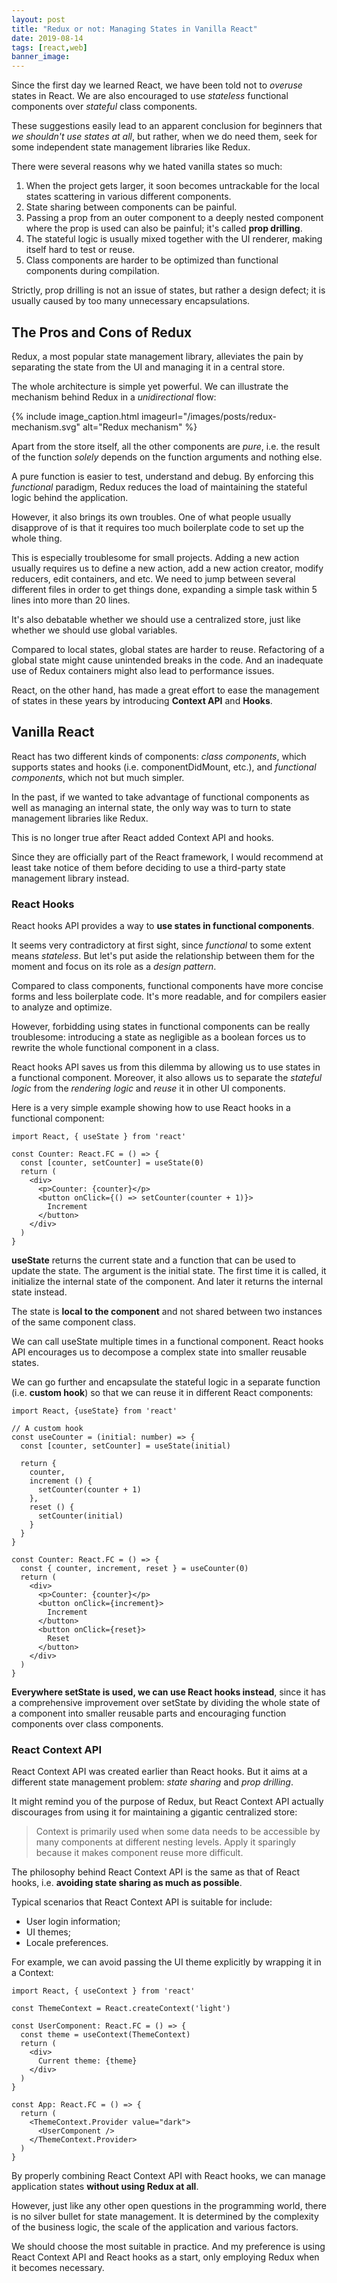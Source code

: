 ```yaml
---
layout: post
title: "Redux or not: Managing States in Vanilla React"
date: 2019-08-14
tags: [react,web]
banner_image:
---
```


Since the first day we learned React, we have been told not to *overuse* states
in React. We are also encouraged to use *stateless* functional components over
*stateful* class components.

These suggestions easily lead to an apparent conclusion for beginners that *we
shouldn't use states at all*, but rather, when we do need them, seek for some
independent state management libraries like Redux.

<!--more-->

There were several reasons why we hated vanilla states so much:

1. When the project gets larger, it soon becomes untrackable for the local
   states scattering in various different components.
2. State sharing between components can be painful.
3. Passing a prop from an outer component to a deeply nested component where the
   prop is used can also be painful; it's called **prop drilling**.
4. The stateful logic is usually mixed together with the UI renderer, making
   itself hard to test or reuse.
5. Class components are harder to be optimized than functional components during
   compilation.

Strictly, prop drilling is not an issue of states, but rather a design
defect; it is usually caused by too many unnecessary encapsulations.

## The Pros and Cons of Redux

Redux, a most popular state management library, alleviates the pain
by separating the state from the UI and managing it in a central store.

The whole architecture is simple yet powerful. We can illustrate the mechanism
behind Redux in a *unidirectional* flow:

{% include image_caption.html imageurl="/images/posts/redux-mechanism.svg" alt="Redux mechanism" %}

Apart from the store itself, all the other components are *pure*, i.e. the
result of the function *solely* depends on the function arguments and nothing
else.

A pure function is easier to test, understand and debug. By enforcing this
*functional* paradigm, Redux reduces the load of maintaining the stateful logic
behind the application.

However, it also brings its own troubles. One of what people usually disapprove
of is that it requires too much boilerplate code to set up the whole thing.

This is especially troublesome for small projects. Adding a new action usually
requires us to define a new action, add a new action creator, modify reducers,
edit containers, and etc. We need to jump between several different files in
order to get things done, expanding a simple task within 5 lines into more than
20 lines.

It's also debatable whether we should use a centralized store, just like whether
we should use global variables.

Compared to local states, global states are harder to reuse. Refactoring of a
global state might cause unintended breaks in the code. And an inadequate use of
Redux containers might also lead to performance issues.

React, on the other hand, has made a great effort to ease the management of
states in these years by introducing **Context API** and **Hooks**.

## Vanilla React

React has two different kinds of components: *class components*, which supports
states and hooks (i.e. componentDidMount, etc.), and *functional components*,
which not but much simpler.

In the past, if we wanted to take advantage of functional components as well as
managing an internal state, the only way was to turn to state management
libraries like Redux.

This is no longer true after React added Context API and hooks.

Since they are officially part of the React framework, I would recommend at
least take notice of them before deciding to use a third-party state management
library instead.

### React Hooks

React hooks API provides a way to **use states in functional components**.

It seems very contradictory at first sight, since *functional* to some extent
means *stateless*. But let's put aside the relationship between them for the
moment and focus on its role as a *design pattern*.

Compared to class components, functional components have more concise forms and
less boilerplate code. It's more readable, and for compilers easier to
analyze and optimize.

However, forbidding using states in functional components can be really
troublesome: introducing a state as negligible as a boolean forces us to
rewrite the whole functional component in a class.

React hooks API saves us from this dilemma by allowing us to use states in a
functional component. Moreover, it also allows us to separate the *stateful
logic* from the *rendering logic* and *reuse* it in other UI components.

Here is a very simple example showing how to use React hooks in a functional
component:

```tsx
import React, { useState } from 'react'

const Counter: React.FC = () => {
  const [counter, setCounter] = useState(0)
  return (
    <div>
      <p>Counter: {counter}</p>
      <button onClick={() => setCounter(counter + 1)}>
        Increment
      </button>
    </div>
  )
}
```

**useState** returns the current state and a function that can be used to update
the state. The argument is the initial state. The first time it is called, it
initialize the internal state of the component. And later it returns the
internal state instead.

The state is **local to the component** and not shared between two instances of
the same component class.

We can call useState multiple times in a functional component. React hooks API
encourages us to decompose a complex state into smaller reusable states.

We can go further and encapsulate the stateful logic in a separate function
(i.e. **custom hook**) so that we can reuse it in different React
components:

```tsx
import React, {useState} from 'react'

// A custom hook
const useCounter = (initial: number) => {
  const [counter, setCounter] = useState(initial)

  return {
    counter,
    increment () {
      setCounter(counter + 1)
    },
    reset () {
      setCounter(initial)
    }
  }
}

const Counter: React.FC = () => {
  const { counter, increment, reset } = useCounter(0)
  return (
    <div>
      <p>Counter: {counter}</p>
      <button onClick={increment}>
        Increment
      </button>
      <button onClick={reset}>
        Reset
      </button>
    </div>
  )
}
```

**Everywhere setState is used, we can use React hooks instead**, since it has a
comprehensive improvement over setState by dividing the whole state of a
component into smaller reusable parts and encouraging function components over
class components.

### React Context API

React Context API was created earlier than React hooks. But it aims at a
different state management problem: *state sharing* and *prop drilling*.

It might remind you of the purpose of Redux, but React Context API actually
discourages from using it for maintaining a gigantic centralized store:

> Context is primarily used when some data needs to be accessible by many
> components at different nesting levels. Apply it sparingly because it makes
> component reuse more difficult.

The philosophy behind React Context API is the same as that of React hooks, i.e.
**avoiding state sharing as much as possible**.

Typical scenarios that React Context API is suitable for include:

- User login information;
- UI themes;
- Locale preferences.

For example, we can avoid passing the UI theme explicitly by wrapping it in a
Context:

```tsx
import React, { useContext } from 'react'

const ThemeContext = React.createContext('light')

const UserComponent: React.FC = () => {
  const theme = useContext(ThemeContext)
  return (
    <div>
      Current theme: {theme}
    </div>
  )
}

const App: React.FC = () => {
  return (
    <ThemeContext.Provider value="dark">
      <UserComponent />
    </ThemeContext.Provider>
  )
}

```

By properly combining React Context API with React hooks, we can manage
application states **without using Redux at all**.

However, just like any other open questions in the programming world, there is
no silver bullet for state management. It is determined by the complexity of the
business logic, the scale of the application and various factors.

We should choose the most suitable in practice. And my preference is using React
Context API and React hooks as a start, only employing Redux when it becomes
necessary.
